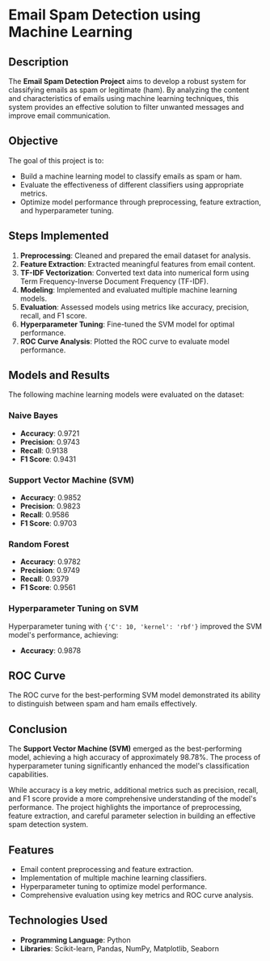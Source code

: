# Email Spam Detection using Machine Learning

## Description
The **Email Spam Detection Project** aims to develop a robust system for classifying emails as spam or legitimate (ham). By analyzing the content and characteristics of emails using machine learning techniques, this system provides an effective solution to filter unwanted messages and improve email communication.

## Objective
The goal of this project is to:
- Build a machine learning model to classify emails as spam or ham.
- Evaluate the effectiveness of different classifiers using appropriate metrics.
- Optimize model performance through preprocessing, feature extraction, and hyperparameter tuning.

## Steps Implemented
1. **Preprocessing**: Cleaned and prepared the email dataset for analysis.
2. **Feature Extraction**: Extracted meaningful features from email content.
3. **TF-IDF Vectorization**: Converted text data into numerical form using Term Frequency-Inverse Document Frequency (TF-IDF).
4. **Modeling**: Implemented and evaluated multiple machine learning models.
5. **Evaluation**: Assessed models using metrics like accuracy, precision, recall, and F1 score.
6. **Hyperparameter Tuning**: Fine-tuned the SVM model for optimal performance.
7. **ROC Curve Analysis**: Plotted the ROC curve to evaluate model performance.

## Models and Results
The following machine learning models were evaluated on the dataset:

### Naive Bayes
- **Accuracy**: 0.9721
- **Precision**: 0.9743
- **Recall**: 0.9138
- **F1 Score**: 0.9431

### Support Vector Machine (SVM)
- **Accuracy**: 0.9852
- **Precision**: 0.9823
- **Recall**: 0.9586
- **F1 Score**: 0.9703

### Random Forest
- **Accuracy**: 0.9782
- **Precision**: 0.9749
- **Recall**: 0.9379
- **F1 Score**: 0.9561

### Hyperparameter Tuning on SVM
Hyperparameter tuning with `{'C': 10, 'kernel': 'rbf'}` improved the SVM model's performance, achieving:
- **Accuracy**: 0.9878

## ROC Curve
The ROC curve for the best-performing SVM model demonstrated its ability to distinguish between spam and ham emails effectively.

## Conclusion
The **Support Vector Machine (SVM)** emerged as the best-performing model, achieving a high accuracy of approximately 98.78%. The process of hyperparameter tuning significantly enhanced the model's classification capabilities. 

While accuracy is a key metric, additional metrics such as precision, recall, and F1 score provide a more comprehensive understanding of the model's performance. The project highlights the importance of preprocessing, feature extraction, and careful parameter selection in building an effective spam detection system.

## Features
- Email content preprocessing and feature extraction.
- Implementation of multiple machine learning classifiers.
- Hyperparameter tuning to optimize model performance.
- Comprehensive evaluation using key metrics and ROC curve analysis.

## Technologies Used
- **Programming Language**: Python
- **Libraries**: Scikit-learn, Pandas, NumPy, Matplotlib, Seaborn
